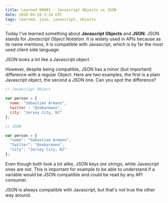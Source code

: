 ```yaml
---
title: Learned 00001 - Javascript Objects vs JSON
date: 2016-04-28 3:24 UTC
tags: learned, json, javascript, objects
---
```


Today I've learned something about **Javascript Objects** and **JSON**. JSON
stands for _Javascript Object Notation_. It is widely used in APIs because as
its name mentions, it is compatible with Javascript, which is by far the most
used client side language.

JSON looks a lot like a Javascript object. 

However, despite being compatible, JSON has a minor (but important) difference
with a regular Object. Here are two examples, the first is a plain Javascript
object, the second a JSON one. Can you spot the difference?

```Javascript
// Javascript Object

var person = {
  name: "Sebastian Armano",
  twitter : "@sebarmano",
  city: "Jersey City, NJ"
};
```
```Javascript
// JSON

var person = {
  "name": "Sebastian Armano",
  "twitter": "@sebarmano",
  "city": "Jersey City, NJ"
};
```

Even though both look a lot alike, JSON keys _are strings_, while Javascript
ones are not. This is important for example to be able to understand if a
variable would be JSON compatible and could be read by any API consumer.

JSON is always compatible with Javascript, but that's not true the other way
around.
